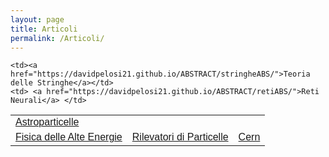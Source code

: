 ```yaml
---
layout: page
title: Articoli  
permalink: /Articoli/
---
```

<html>
<head>
<style>
table {
  font-family: arial, sans-serif;
  border-collapse: collapse;
  width: 100%;
}

td, th {
  text-align: left;
  padding: 8px;
}

</style>
</head>
<body>

<table>
  <tr>
    <td><a href="https://davidpelosi21.github.io/ABSTRACT/amsABS/">Astroparticelle</a> </td>

    <td><a href="https://davidpelosi21.github.io/ABSTRACT/stringheABS/">Teoria delle Stringhe</a></td>
    <td> <a href="https://davidpelosi21.github.io/ABSTRACT/retiABS/">Reti Neurali</a> </td>
  </tr>

  <tr>
    <td><a href="https://davidpelosi21.github.io/ABSTRACT/na62ABS/">Fisica delle Alte Energie</a></td>
    <td><a href="https://davidpelosi21.github.io/ABSTRACT/triggerABS/">Rilevatori di Particelle</a></td>
    <td><a href="https://davidpelosi21.github.io/ABSTRACT/cernABS/">Cern</a>                     </td>
  </tr>

</table>
</body>
</html>
